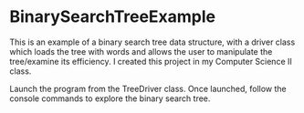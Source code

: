 # BinarySearchTreeExample
This is an example of a binary search tree data structure, with a driver class which loads the tree with words and allows the user to manipulate the tree/examine its efficiency. I created this project in my Computer Science II class.

Launch the program from the TreeDriver class. Once launched, follow the console commands to explore the binary search tree.
